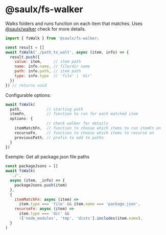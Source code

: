 # @saulx/fs-walker

Walks folders and runs function on each item that matches.
Uses [@saulx/walker](https://github.com/atelier-saulx/utils#walker) check for more details.

```javascript
import { fsWalk } from '@saulx/fs-walker;

const result = []
await fsWalk('./path_to_walt', async (item, info) => {
  result.push({
    value: item,     // item path
    name: info.name, // file/dir name
    path: info.path, // item path
    type: info.type  // 'file' | 'dir'
  })
}) // returns void
```

Configurable options:

```javascript
await fsWalk(
  path,           // starting path
  itemFn,         // function to run for each matched item
  options: {
                  // check walker for details
    itemMatchFn,  // function to choose which items to run itemFn on
    recurseFn,    // function to choose which items to recurse on
    previousPath, // prefix to add to paths
  }
})
```

Exemple:
Get all package.json file paths

```javascript
const packageJsons = []
await fsWalk(
  './',
  async (item, _info) => {
    packageJsons.push(item)
  },
  {
    itemMatchFn: async (item) =>
      item.type === 'file' && item.name === 'package.json',
    recurseFn: async (item) =>
      item.type === 'dir' &&
      !['node_modules', 'tmp', 'dists'].includes(item.name),
  }
)
```
